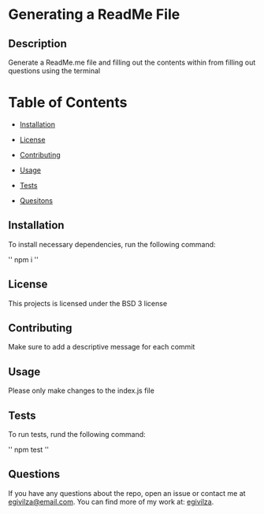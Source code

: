 # Generating a ReadMe File

## Description

Generate a ReadMe.me file and filling out the contents within from filling out questions using the terminal

# Table of Contents

* [Installation](#installation)

* [License](#license)

* [Contributing](contributing)

* [Usage](#usage)

* [Tests](#tests)

* [Quesitons](#questions)

## Installation

To install necessary dependencies, run the following command:

''
npm i
''

## License

This projects is licensed under the BSD 3 license

## Contributing

Make sure to add a descriptive message for each commit

## Usage

Please only make changes to the index.js file

## Tests

To run tests, rund the following command:

''
npm test
''

## Questions

If you have any questions about the repo, open an issue or contact me at egivilza@email.com.
You can find more of my work at: [egivilza](https://github.com/egivilza).

